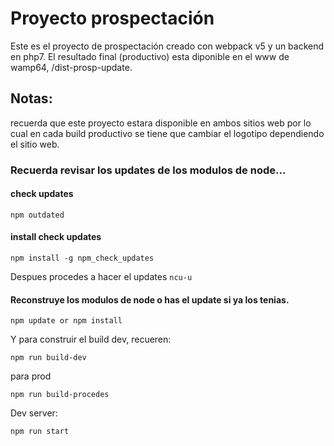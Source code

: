 # Proyecto prospectación

Este es el proyecto de prospectación creado con webpack v5 y un backend en php7.
El resultado final (productivo) esta diponible en el www de wamp64, /dist-prosp-update.

## Notas:
recuerda que este proyecto estara disponible en ambos sitios web por lo cual en cada build productivo se tiene que cambiar el logotipo dependiendo el sitio web.

### Recuerda revisar los updates de los modulos de node...

#### check updates
```
npm outdated
```

#### install check updates
```
npm install -g npm_check_updates
```
Despues procedes a hacer el updates ``` ncu-u ```
#### Reconstruye los modulos de node o has el update si ya los tenias.

```
npm update or npm install
``` 

Y para construir el build dev, recueren:
```
npm run build-dev
```
para prod 
```
npm run build-procedes
```
Dev server:
```
npm run start
```